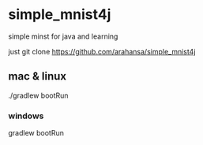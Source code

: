 # simple_mnist4j
simple minst for java and learning

just git clone https://github.com/arahansa/simple_mnist4j


## mac & linux
./gradlew bootRun

### windows
gradlew bootRun
